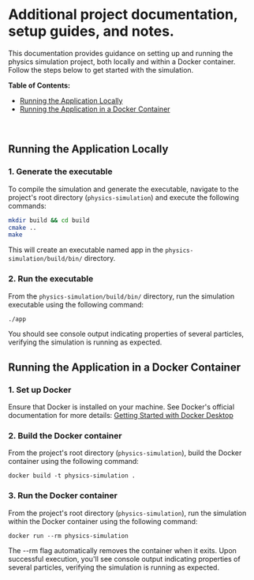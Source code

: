 # Additional project documentation, setup guides, and notes.

This documentation provides guidance on setting up and running the physics simulation project, both locally and within a Docker container. Follow the steps below to get started with the simulation.
<br>

**Table of Contents:**<br>
- [Running the Application Locally](#running-the-application-locally)
- [Running the Application in a Docker Container](#running-the-application-in-a-docker-container)

<br>

## Running the Application Locally

### 1. Generate the executable

To compile the simulation and generate the executable, navigate to the project's root directory (`physics-simulation`) and execute the following commands:
```bash
mkdir build && cd build
cmake ..
make
```
This will create an executable named app in the `physics-simulation/build/bin/` directory.

### 2. Run the executable

From the `physics-simulation/build/bin/` directory, run the simulation executable using the following command:
```bash
./app
```
You should see console output indicating properties of several particles, verifying the simulation is running as expected.
<br>

## Running the Application in a Docker Container

### 1. Set up Docker
Ensure that Docker is installed on your machine. See Docker's official documentation for more details: [Getting Started with Docker Desktop](https://www.docker.com/blog/getting-started-with-docker-desktop/)

### 2. Build the Docker container
From the project's root directory (`physics-simulation`), build the Docker container using the following command:
```
docker build -t physics-simulation .
```

### 3. Run the Docker container
From the project's root directory (`physics-simulation`), run the simulation within the Docker container using the following command:
```
docker run --rm physics-simulation
```
The --rm flag automatically removes the container when it exits. Upon successful execution, you'll see console output indicating properties of several particles, verifying the simulation is running as expected.
<br>
